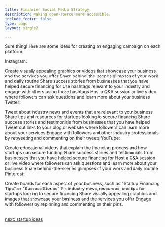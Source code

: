 ```yaml
---
title: Financier Social Media Strategy
description: Making open-source more accessible.
include_footer: false
type: page
layout: single2

---
```


<p>
Sure thing! Here are some ideas for creating an engaging campaign on each platform:

Instagram:

Create visually appealing graphics or videos that showcase your business and the services you offer
Share behind-the-scenes glimpses of your work and daily routine
Share success stories from businesses that you have helped secure financing for
Use hashtags relevant to your industry and engage with others using those hashtags
Host a Q&A session or live video where followers can ask questions and learn more about your business
Twitter:

Tweet about industry news and events that are relevant to your business
Share tips and resources for startups looking to secure financing
Share success stories and testimonials from businesses that you have helped
Tweet out links to your blog or website where followers can learn more about your services
Engage with followers and other industry professionals by retweeting and commenting on their tweets
YouTube:

Create educational videos that explain the financing process and how startups can secure funding
Share success stories and testimonials from businesses that you have helped secure financing for
Host a Q&A session or live video where followers can ask questions and learn more about your business
Share behind-the-scenes glimpses of your work and daily routine
Pinterest:

Create boards for each aspect of your business, such as "Startup Financing Tips" or "Success Stories"
Pin industry news, resources, and tips for startups looking to secure financing
Share visually appealing graphics and images that showcase your business and the services you offer
Engage with followers by repinning and commenting on their pins.

<br>
<a href="https://workdojos.com/financier/startup">next: startup ideas</a>
</p>
